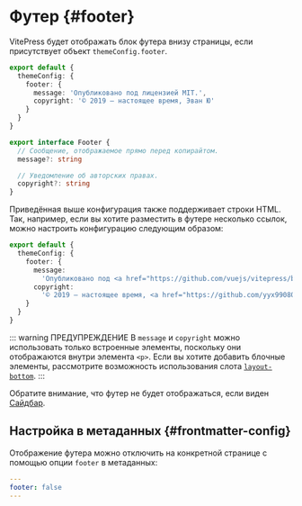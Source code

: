 # Футер {#footer}

VitePress будет отображать блок футера внизу страницы, если присутствует объект `themeConfig.footer`.

```ts
export default {
  themeConfig: {
    footer: {
      message: 'Опубликовано под лицензией MIT.',
      copyright: '© 2019 – настоящее время, Эван Ю'
    }
  }
}
```

```ts
export interface Footer {
  // Сообщение, отображаемое прямо перед копирайтом.
  message?: string

  // Уведомление об авторских правах.
  copyright?: string
}
```

Приведённая выше конфигурация также поддерживает строки HTML. Так, например, если вы хотите разместить в футере несколько ссылок, можно настроить конфигурацию следующим образом:

```ts
export default {
  themeConfig: {
    footer: {
      message:
        'Опубликовано под <a href="https://github.com/vuejs/vitepress/blob/main/LICENSE">лицензией MIT</a>.',
      copyright:
        '© 2019 – настоящее время, <a href="https://github.com/yyx990803">Эван Ю</a>'
    }
  }
}
```

::: warning ПРЕДУПРЕЖДЕНИЕ
В `message` и `copyright` можно использовать только встроенные элементы, поскольку они отображаются внутри элемента `<p>`. Если вы хотите добавить блочные элементы, рассмотрите возможность использования слота [`layout-bottom`](../guide/extending-default-theme#layout-slots).
:::

Обратите внимание, что футер не будет отображаться, если виден [Сайдбар](./default-theme-sidebar).

## Настройка в метаданных {#frontmatter-config}

Отображение футера можно отключить на конкретной странице с помощью опции `footer` в метаданных:

```yaml
---
footer: false
---
```
